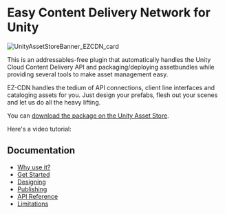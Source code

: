 # Easy Content Delivery Network for Unity

![UnityAssetStoreBanner_EZCDN_card](https://github.com/SplenSoft/ezcdn-public/assets/4369778/4dd1520c-a52b-46be-8b42-5cb4d536d778)

This is an addressables-free plugin that automatically handles the Unity Cloud Content Delivery API and packaging/deploying assetbundles while providing several tools to make asset management easy.

EZ-CDN handles the tedium of API connections, client line interfaces and cataloging assets for you. Just design your prefabs, flesh out your scenes and let us do all the heavy lifting.

You can [download the package on the Unity Asset Store](https://u3d.as/3eTj).

Here's a video tutorial: 

## Documentation
* [Why use it?](https://github.com/SplenSoft/ezcdn-public/wiki/Why-use-EZ%E2%80%90CDN%3F)
* [Get Started](https://github.com/SplenSoft/ezcdn-public/wiki/Getting-Started)
* [Designing](https://github.com/SplenSoft/ezcdn-public/wiki/Designing-with-EZ%E2%80%90CDN)
* [Publishing](https://github.com/SplenSoft/ezcdn-public/wiki/Publishing)
* [API Reference](https://splensoft.com/ezcdn/api-ref/)
* [Limitations](https://github.com/SplenSoft/ezcdn-public/wiki/Limitations)
